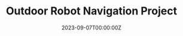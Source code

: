 ---
title: Outdoor Robot Navigation Project
summary: This project achieved robust outdoor robot navigation using ROS, with Cartographer for mapping on an Intel i5-4200U PC. Localization was enhanced through EKF fusion of IMU and odometry data, followed by AMCL. Global path planning was managed by A*, with TEB for local planning and Pure Pursuit for stable path tracking. The project won the national second prize of the National University Students Intelligent Car Race.
tags:
  - Deep Learning
  - Robots Systems
  - Path Planning 

date: '2023-09-07T00:00:00Z'

# Optional external URL for project (replaces project detail page).
external_link: ''

image:
  caption: Photo by rawpixel on Unsplash
  focal_point: Smart

links:
  - icon: github
    icon_pack: fab
    name: Follow
    url: https://github.com/swZheng888
  - icon: bilibili
    icon_pack: fab
    name: video
    url: https://www.bilibili.com/video/BV14G411v7XC
# url_code: ''
# url_pdf: 'uploads/intelligentcar.pdf'
# url_slides: ''
# url_video: ''

# Slides (optional).
#   Associate this project with Markdown slides.
#   Simply enter your slide deck's filename without extension.
#   E.g. `slides = "example-slides"` references `content/slides/example-slides.md`.
#   Otherwise, set `slides = ""`.
# slides: example
---